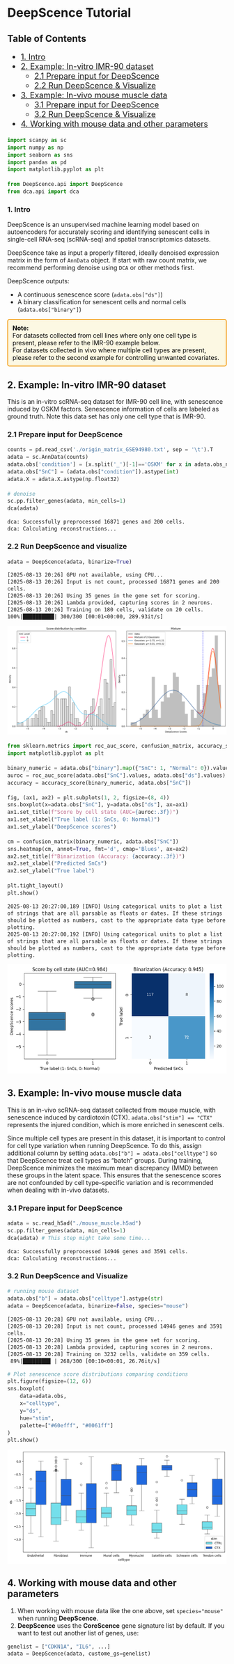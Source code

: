 # DeepScence Tutorial

## Table of Contents

<div style="font-size:1.3em">

- [1. Intro](#1-intro)  
- [2. Example: In-vitro IMR-90 dataset](#2-example-in-vitro-imr-90-dataset)  
  - [2.1 Prepare input for DeepScence](#21-prepare-input-for-deepscence)  
  - [2.2 Run DeepScence & Visualize](#22-run-deepscence--visualize)  
- [3. Example: In-vivo mouse muscle data](#3-example-in-vivo-mouse-muscle-data)  
  - [3.1 Prepare input for DeepScence](#31-prepare-input-for-deepscence)  
  - [3.2 Run DeepScence & Visualize](#32-run-deepscence--visualize)  
- [4. Working with mouse data and other parameters](#4-working-with-mouse-data-and-other-parameters)  

</div>


```python
import scanpy as sc
import numpy as np
import seaborn as sns
import pandas as pd
import matplotlib.pyplot as plt

from DeepScence.api import DeepScence
from dca.api import dca
```

### 1. Intro
DeepScence is an unsupervised machine learning model based on autoencoders for accurately scoring and identifying senescent cells in single-cell RNA-seq (scRNA-seq) and spatial transcriptomics datasets.

DeepScence take as input a properly filtered, ideally denoised expression matrix in the form of `AnnData` object. If start with raw count matrix, we recommend performing denoise using `DCA` or other methods first. 

DeepScence outputs:
- A continuous senescence score (`adata.obs["ds"]`)
- A binary classification for senescent cells and normal cells (`adata.obs["binary"]`)

<div style="border: 2px solid #f39c12; padding: 10px; border-radius: 5px; background-color: #fcf8e3; color: black;">
<b>Note:</b><br>
For datasets collected from cell lines where only one cell type is present, please refer to the IMR-90 example below.<br>
For datasets collected in vivo where multiple cell types are present, please refer to the second example for controlling unwanted covariates.
</div>


## 2. Example: In-vitro IMR-90 dataset
This is an in-vitro scRNA-seq dataset for IMR-90 cell line, with senescence induced by OSKM factors. Senescence information of cells are labeled as ground truth. Note this data set has only one cell type that is IMR-90.


### 2.1 Prepare input for DeepScence


```python
counts = pd.read_csv('./origin_matrix_GSE94980.txt', sep = '\t').T
adata = sc.AnnData(counts)
adata.obs['condition'] = [x.split('_')[-1]=='OSKM' for x in adata.obs_names]
adata.obs["SnC"] = (adata.obs["condition"]).astype(int)
adata.X = adata.X.astype(np.float32)

# denoise
sc.pp.filter_genes(adata, min_cells=1)
dca(adata)
```

    dca: Successfully preprocessed 16871 genes and 200 cells.
    dca: Calculating reconstructions...


### 2.2 Run DeepScence and visualize


```python
adata = DeepScence(adata, binarize=True)
```

    [2025-08-13 20:26] GPU not available, using CPU...
    [2025-08-13 20:26] Input is not count, processed 16871 genes and 200 cells.
    [2025-08-13 20:26] Using 35 genes in the gene set for scoring.
    [2025-08-13 20:26] Lambda provided, capturing scores in 2 neurons.
    [2025-08-13 20:26] Training on 180 cells, validate on 20 cells.
    100%|██████████| 300/300 [00:01<00:00, 289.93it/s]



    
![png](demo_files/demo_7_1.png)
    



```python
from sklearn.metrics import roc_auc_score, confusion_matrix, accuracy_score
import matplotlib.pyplot as plt

binary_numeric = adata.obs["binary"].map({"SnC": 1, "Normal": 0}).values
auroc = roc_auc_score(adata.obs["SnC"].values, adata.obs["ds"].values)
accuracy = accuracy_score(binary_numeric, adata.obs["SnC"])

fig, (ax1, ax2) = plt.subplots(1, 2, figsize=(8, 4))
sns.boxplot(x=adata.obs["SnC"], y=adata.obs["ds"], ax=ax1)
ax1.set_title(f"Score by cell state (AUC={auroc:.3f})")
ax1.set_xlabel("True label (1: SnCs, 0: Normal)")
ax1.set_ylabel("DeepScence scores")

cm = confusion_matrix(binary_numeric, adata.obs["SnC"])
sns.heatmap(cm, annot=True, fmt='d', cmap='Blues', ax=ax2)
ax2.set_title(f"Binarization (Accuracy: {accuracy:.3f})")
ax2.set_xlabel("Predicted SnCs")
ax2.set_ylabel("True label")

plt.tight_layout()
plt.show()
```

    2025-08-13 20:27:00,189 [INFO] Using categorical units to plot a list of strings that are all parsable as floats or dates. If these strings should be plotted as numbers, cast to the appropriate data type before plotting.
    2025-08-13 20:27:00,192 [INFO] Using categorical units to plot a list of strings that are all parsable as floats or dates. If these strings should be plotted as numbers, cast to the appropriate data type before plotting.



    
![png](demo_files/demo_8_1.png)
    


## 3. Example: In-vivo mouse muscle data
This is an in-vivo scRNA-seq dataset collected from mouse muscle, with senescence induced by cardiotoxin (CTX). `adata.obs["stim"] == "CTX"` represents the injured condition, which is more enriched in senescent cells.

Since multiple cell types are present in this dataset, it is important to control for cell type variation when running DeepScence. To do this, assign additional column by setting `adata.obs["b"] = adata.obs["celltype"]` so that DeepScence treat cell types as “batch” groups. During training, DeepScence minimizes the maximum mean discrepancy (MMD) between these groups in the latent space. This ensures that the senescence scores are not confounded by cell type–specific variation and is recommended when dealing with in-vivo datasets.

### 3.1 Prepare input for DeepScence


```python
adata = sc.read_h5ad("./mouse_muscle.h5ad")
sc.pp.filter_genes(adata, min_cells=1)
dca(adata) # This step might take some time...
```

    dca: Successfully preprocessed 14946 genes and 3591 cells.
    dca: Calculating reconstructions...


### 3.2 Run DeepScence and Visualize


```python
# running mouse dataset
adata.obs["b"] = adata.obs["celltype"].astype(str)
adata = DeepScence(adata, binarize=False, species="mouse")

```

    [2025-08-13 20:28] GPU not available, using CPU...
    [2025-08-13 20:28] Input is not count, processed 14946 genes and 3591 cells.
    [2025-08-13 20:28] Using 35 genes in the gene set for scoring.
    [2025-08-13 20:28] Lambda provided, capturing scores in 2 neurons.
    [2025-08-13 20:28] Training on 3232 cells, validate on 359 cells.
     89%|████████▉ | 268/300 [00:10<00:01, 26.76it/s]



```python
# Plot senescence score distributions comparing conditions
plt.figure(figsize=(12, 6))
sns.boxplot(
    data=adata.obs,
    x="celltype",
    y="ds",
    hue="stim",
    palette=["#60efff", "#0061ff"]
)
plt.show()
```


    
![png](demo_files/demo_14_0.png)
    


## 4. Working with mouse data and other parameters

1. When working with mouse data like the one above, set `species="mouse"` when running **DeepScence**.  
2. **DeepScence** uses the **CoreScence** gene signature list by default. If you want to test out another list of genes, use:  

```python
genelist = ["CDKN1A", "IL6", ...]
adata = DeepScence(adata, custome_gs=genelist)
